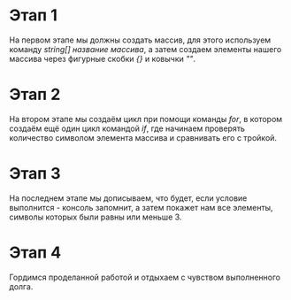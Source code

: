 # Этап 1
На первом этапе мы должны создать массив, для этого используем команду *string[] название массива*, а затем создаем элементы нашего массива через фигурные скобки *{}* и ковычки *""*.

# Этап 2
На втором этапе мы создаём цикл при помощи команды *for*, в котором создаём ещё один цикл командой *if*, где начинаем проверять количество символом элемента массива и сравнивать его с тройкой.

# Этап 3
На последнем этапе мы дописываем, что будет, если условие выполнится - консоль запомнит, а затем покажет нам все элементы, символы которых были равны или меньше 3.

# Этап 4
Гордимся проделанной работой и отдыхаем с чувством выполненного долга.
